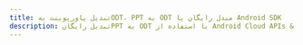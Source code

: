 ---title: تبدیل پاورپوینت بهODT، PPT به ODT مبدل رایگان یا Android SDKdescription: تبدیل رایگانPPT به ODT با استفاده از Android Cloud APIs & SDK. همچنین اسناد Microsoft PowerPoint را در Cloud ایجاد، ویرایش و رندر کنید.---